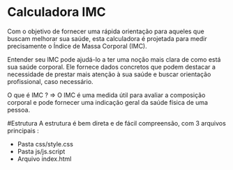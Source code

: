 # Calculadora IMC
Com o objetivo de fornecer uma rápida orientação para aqueles que buscam melhorar sua saúde, esta calculadora é projetada para medir precisamente o Índice de Massa Corporal (IMC).

Entender seu IMC pode ajudá-lo a ter uma noção mais clara de como está sua saúde corporal. Ele fornece dados concretos que podem destacar a necessidade de prestar mais atenção à sua saúde e buscar orientação profissional, caso necessário.

O que é IMC ? => O IMC é uma medida útil para avaliar a composição corporal e pode fornecer uma indicação geral da saúde física de uma pessoa.

#Estrutura
A estrutura é bem direta e de fácil compreensão, com 3 arquivos principais :
- Pasta css/style.css 
- Pasta js/js.script
- Arquivo index.html